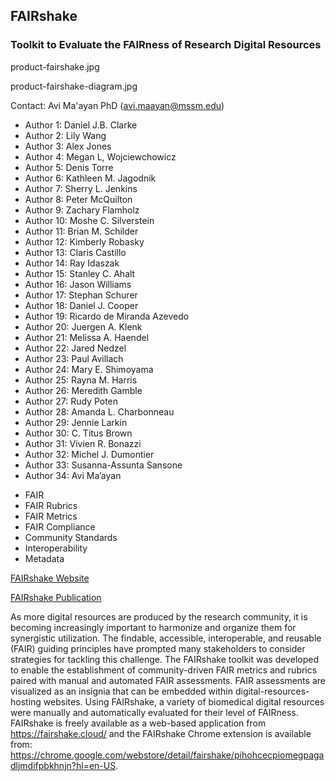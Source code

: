 ## FAIRshake  
### Toolkit to Evaluate the FAIRness of Research Digital Resources

product-fairshake.jpg

product-fairshake-diagram.jpg

Contact: Avi Ma'ayan PhD (avi.maayan@mssm.edu) 
* Author 1: Daniel J.B. Clarke
* Author 2: Lily Wang
* Author 3: Alex Jones
* Author 4: Megan L, Wojciewchowicz
* Author 5: Denis Torre
* Author 6: Kathleen M. Jagodnik
* Author 7: Sherry L. Jenkins
* Author 8: Peter McQuilton
* Author 9: Zachary Flamholz
* Author 10: Moshe C. Silverstein
* Author 11: Brian M. Schilder
* Author 12:  Kimberly Robasky
* Author 13: Claris Castillo
* Author 14: Ray Idaszak
* Author 15: Stanley C. Ahalt
* Author 16: Jason Williams
* Author 17: Stephan Schurer
* Author 18: Daniel J. Cooper
* Author 19: Ricardo de Miranda Azevedo
* Author 20: Juergen A. Klenk
* Author 21: Melissa A. Haendel
* Author 22: Jared Nedzel
* Author 23: Paul Avillach
* Author 24: Mary E. Shimoyama
* Author 25: Rayna M. Harris
* Author 26: Meredith Gamble
* Author 27: Rudy Poten
* Author 28: Amanda L. Charbonneau
* Author 29: Jennie Larkin
* Author 30: C. Titus Brown
* Author 31: Vivien R. Bonazzi
* Author 32: Michel J. Dumontier
* Author 33: Susanna-Assunta Sansone
* Author 34: Avi Ma’ayan

  
- FAIR
- FAIR Rubrics
- FAIR Metrics
- FAIR Compliance
- Community Standards
- Interoperability
- Metadata


[FAIRshake  Website](https://fairshake.cloud/)

[FAIRshake Publication](https://www.ncbi.nlm.nih.gov/pubmed/31677972)

As more digital resources are produced by the research community, it is becoming increasingly important to harmonize and organize them for synergistic utilization. The findable, accessible, interoperable, and reusable (FAIR) guiding principles have prompted many stakeholders to consider strategies for tackling this challenge. The FAIRshake toolkit was developed to enable the establishment of community-driven FAIR metrics and rubrics paired with manual and automated FAIR assessments. FAIR assessments are visualized as an insignia that can be embedded within digital-resources-hosting websites. Using FAIRshake, a variety of biomedical digital resources were manually and automatically evaluated for their level of FAIRness. FAIRshake is freely available as a web-based application from https://fairshake.cloud/ and the FAIRshake Chrome extension is available from: https://chrome.google.com/webstore/detail/fairshake/pihohcecpiomegpagadljmdifpbkhnjn?hl=en-US.

